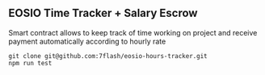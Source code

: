 ## EOSIO Time Tracker + Salary Escrow
Smart contract allows to keep track of time working on project and receive payment automatically according to hourly rate

```
git clone git@github.com:7flash/eosio-hours-tracker.git
npm run test
```